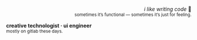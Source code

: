 <p align="right">
  <em>i like writing code</em> 🧩<br/>
  <sub>sometimes it’s functional — sometimes it’s just for feeling.</sub>
</p>

<p align="left">
  <strong>creative technologist · ui engineer</strong><br/>
  <sub>mostly on gitlab these days.</sub>
</p>

